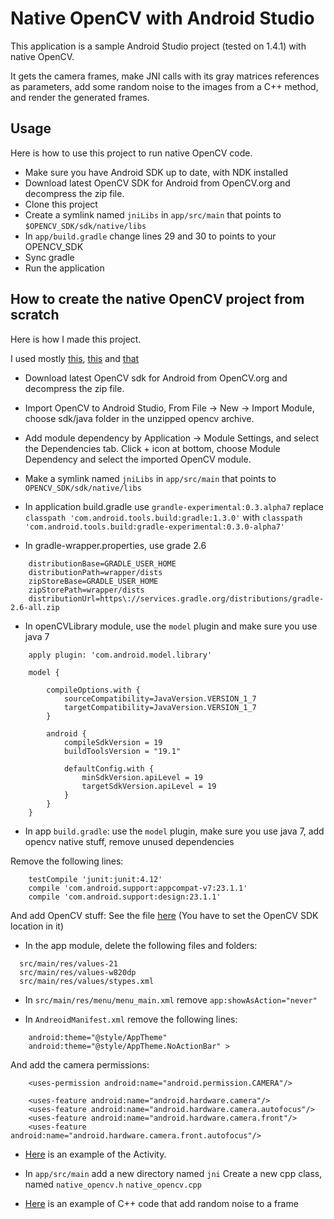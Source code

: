 # Native OpenCV with Android Studio

This application is a sample Android Studio project (tested on 1.4.1) with native OpenCV.

It gets the camera frames, make JNI calls with its gray matrices references as parameters, add some random noise to the images from a C++ method, and render the generated frames.

## Usage
Here is how to use this project to run native OpenCV code.

* Make sure you have Android SDK up to date, with NDK installed
* Download latest OpenCV SDK for Android from OpenCV.org and decompress the zip file.
* Clone this project
* Create a symlink named `jniLibs` in `app/src/main` that points to `$OPENCV_SDK/sdk/native/libs`
* In `app/build.gradle` change lines 29 and 30 to points to your OPENCV_SDK
* Sync gradle
* Run the application


## How to create the native OpenCV project from scratch
Here is how I made this project.

I used mostly [this](http://stackoverflow.com/questions/27406303/opencv-in-android-studio), [this](http://stackoverflow.com/questions/32171259/opencv-with-android-studio-1-3-using-new-gradle-undefined-reference) and [that](https://github.com/jlhonora/opencv-android-sample)


* Download latest OpenCV sdk for Android from OpenCV.org and decompress the zip file.
* Import OpenCV to Android Studio, From File -> New -> Import Module, choose sdk/java folder in the unzipped opencv archive.
* Add module dependency by Application -> Module Settings, and select the Dependencies tab. Click + icon at bottom, choose Module Dependency and select the imported OpenCV module.

* Make a symlink named `jniLibs` in `app/src/main` that points to `OPENCV_SDK/sdk/native/libs`

* In application build.gradle use `grandle-experimental:0.3.alpha7`
 replace
     `classpath 'com.android.tools.build:gradle:1.3.0'`
 with
     `classpath 'com.android.tools.build:gradle-experimental:0.3.0-alpha7'`


* In gradle-wrapper.properties, use grade 2.6
```
    distributionBase=GRADLE_USER_HOME
    distributionPath=wrapper/dists
    zipStoreBase=GRADLE_USER_HOME
    zipStorePath=wrapper/dists
    distributionUrl=https\://services.gradle.org/distributions/gradle-2.6-all.zip
```

* In openCVLibrary module, use the `model` plugin and make sure you use java 7
```
    apply plugin: 'com.android.model.library'

    model {

        compileOptions.with {
            sourceCompatibility=JavaVersion.VERSION_1_7
            targetCompatibility=JavaVersion.VERSION_1_7
        }

        android {
            compileSdkVersion = 19
            buildToolsVersion = "19.1"

            defaultConfig.with {
                minSdkVersion.apiLevel = 19
                targetSdkVersion.apiLevel = 19
            }
        }
    }
```

* In app `build.gradle`: use the `model` plugin, make sure you use java 7, add opencv native stuff, remove unused
  dependencies

 Remove the following lines:
 
```
    testCompile 'junit:junit:4.12'
    compile 'com.android.support:appcompat-v7:23.1.1'
    compile 'com.android.support:design:23.1.1'
```

And add OpenCV stuff:
 See the file [here](https://github.com/leadrien/opencv_native_androidstudio/blob/master/app/build.gradle)
 (You have to set the OpenCV SDK location in it)



* In the app module, delete the following files and folders:
```
  src/main/res/values-21
  src/main/res/values-w820dp
  src/main/res/values/stypes.xml
```

* In `src/main/res/menu/menu_main.xml` remove `app:showAsAction="never"`

* In `AndreoidManifest.xml` remove the following lines:
```
    android:theme="@style/AppTheme"
    android:theme="@style/AppTheme.NoActionBar" >
```

  And add the camera permissions:
  
```
    <uses-permission android:name="android.permission.CAMERA"/>

    <uses-feature android:name="android.hardware.camera"/>
    <uses-feature android:name="android.hardware.camera.autofocus"/>
    <uses-feature android:name="android.hardware.camera.front"/>
    <uses-feature android:name="android.hardware.camera.front.autofocus"/>
```

* [Here](https://github.com/leadrien/opencv_native_androidstudio/blob/master/app/src/main/java/ch/hepia/lsn/opencvnative/MainActivity.java) is an example of the Activity.


* In `app/src/main` add a new directory named `jni`
  Create a new cpp class, named `native_opencv.h` `native_opencv.cpp`

* [Here](https://github.com/leadrien/opencv_native_androidstudio/blob/master/app/src/main/jni/mymodule.cpp) is an example of C++ code that add random noise to a frame
